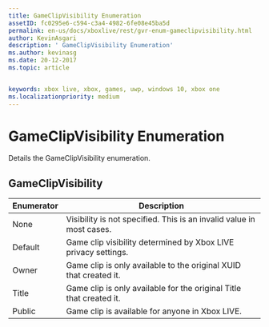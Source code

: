 ```yaml
---
title: GameClipVisibility Enumeration
assetID: fc0295e6-c594-c3a4-4982-6fe08e45ba5d
permalink: en-us/docs/xboxlive/rest/gvr-enum-gameclipvisibility.html
author: KevinAsgari
description: ' GameClipVisibility Enumeration'
ms.author: kevinasg
ms.date: 20-12-2017
ms.topic: article


keywords: xbox live, xbox, games, uwp, windows 10, xbox one
ms.localizationpriority: medium
---
```



# GameClipVisibility Enumeration
Details the GameClipVisibility enumeration. 
<a id="ID4ER"></a>

 
## GameClipVisibility
 
| <b>Enumerator</b>| <b>Description</b>| 
| --- | --- | 
| None| Visibility is not specified. This is an invalid value in most cases.| 
| Default| Game clip visibility determined by Xbox LIVE privacy settings.| 
| Owner| Game clip is only available to the original XUID that created it.| 
| Title| Game clip is only available for the original Title that created it.| 
| Public| Game clip is available for anyone in Xbox LIVE.| 
  
